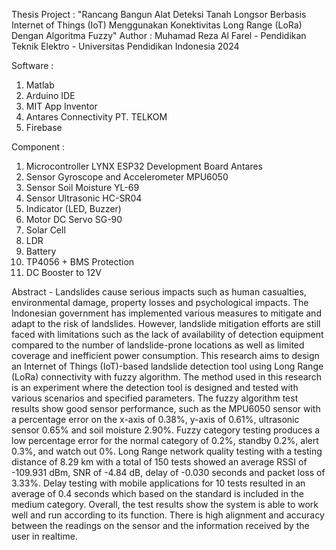 Thesis Project :
"Rancang Bangun Alat Deteksi Tanah Longsor Berbasis Internet of Things (IoT) Menggunakan Konektivitas Long Range (LoRa) Dengan Algoritma Fuzzy"
Author : Muhamad Reza Al Farel - Pendidikan Teknik Elektro - Universitas Pendidikan Indonesia 2024

Software :
1. Matlab
2. Arduino IDE
3. MIT App Inventor
4. Antares Connectivity PT. TELKOM
5. Firebase

Component :
1. Microcontroller LYNX ESP32 Development Board Antares
2. Sensor Gyroscope and Accelerometer MPU6050
3. Sensor Soil Moisture YL-69
4. Sensor Ultrasonic HC-SR04
5. Indicator (LED, Buzzer)
6. Motor DC Servo SG-90
7. Solar Cell
8. LDR
9. Battery
10. TP4056 + BMS Protection
11. DC Booster to 12V


Abstract - Landslides cause serious impacts such as human casualties, environmental damage, property losses and psychological impacts. The Indonesian government has implemented various measures to mitigate and adapt to the risk of landslides. However, landslide mitigation efforts are still faced with limitations such as the lack of availability of detection equipment compared to the number of landslide-prone locations as well as limited coverage and inefficient power consumption. This research aims to design an Internet of Things (IoT)-based landslide detection tool using Long Range (LoRa) connectivity with fuzzy algorithm. The method used in this research is an experiment where the detection tool is designed and tested with various scenarios and specified parameters. The fuzzy algorithm test results show good sensor performance, such as the MPU6050 sensor with a percentage error on the x-axis of 0.38%, y-axis of 0.61%, ultrasonic sensor 0.65% and soil moisture 2.90%. Fuzzy category testing produces a low percentage error for the normal category of 0.2%, standby 0.2%, alert 0.3%, and watch out 0%. Long Range network quality testing with a testing distance of 8.29 km with a total of 150 tests showed an average RSSI of -109.931 dBm, SNR of -4.84 dB, delay of -0.030 seconds and packet loss of 3.33%. Delay testing with mobile applications for 10 tests resulted in an average of 0.4 seconds which based on the standard is included in the medium category. Overall, the test results show the system is able to work well and run according to its function. There is high alignment and accuracy between the readings on the sensor and the information received by the user in realtime.
